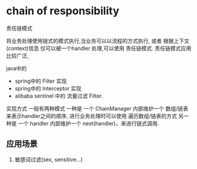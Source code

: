 # chain of responsibility

责任链模式


将业务处理使用链式的模式执行,当业务可以以流程的方式执行, 或者 根据上下文(context)信息 仅可以被一个handler 处理,可以使用  责任链模式.
责任链模式应用比较广泛, 

java中的
- spring中的 Filter 实现
- spring中的 Interceptor 实现
- alibaba sentinel 中的 流量过滤 Filter.


实现方式 一般有两种模式
一种是 一个 ChainManager 内部维护一个 数组/链表 来表示handler之间的顺序, 进行业务处理时可以使用   遍历数组/链表的方式
另一种是 一个 handler 内部维护一个 next(handler)，来进行链式调用.

## 应用场景
1. 敏感词过滤(sex, sensitive...)